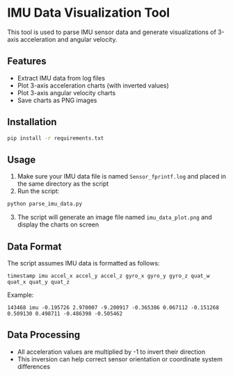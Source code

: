# IMU Data Visualization Tool

This tool is used to parse IMU sensor data and generate visualizations of 3-axis acceleration and angular velocity.

## Features

- Extract IMU data from log files
- Plot 3-axis acceleration charts (with inverted values)
- Plot 3-axis angular velocity charts
- Save charts as PNG images

## Installation

```bash
pip install -r requirements.txt
```

## Usage

1. Make sure your IMU data file is named `Sensor_fprintf.log` and placed in the same directory as the script
2. Run the script:

```bash
python parse_imu_data.py
```

3. The script will generate an image file named `imu_data_plot.png` and display the charts on screen

## Data Format

The script assumes IMU data is formatted as follows:
```
timestamp imu accel_x accel_y accel_z gyro_x gyro_y gyro_z quat_w quat_x quat_y quat_z
```

Example:
```
143468 imu -0.195726 2.970007 -9.200917 -0.365386 0.067112 -0.151268 0.509130 0.498711 -0.486398 -0.505462
```

## Data Processing

- All acceleration values are multiplied by -1 to invert their direction
- This inversion can help correct sensor orientation or coordinate system differences 